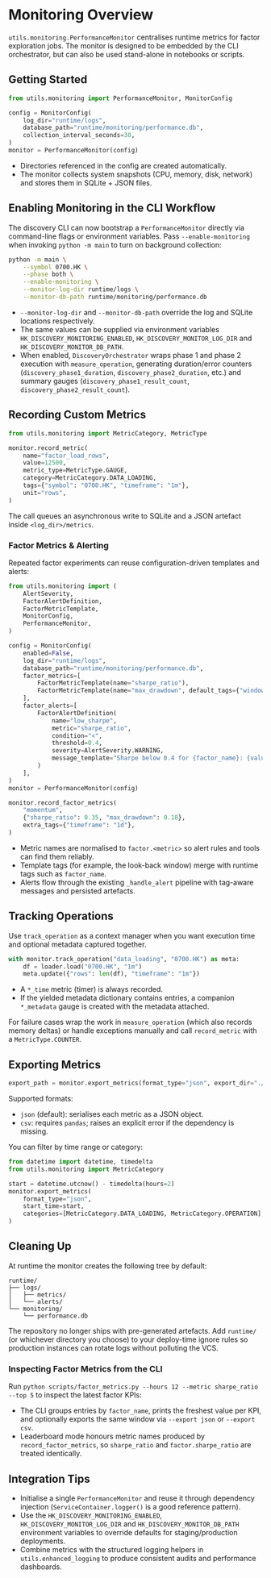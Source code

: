 # Monitoring Overview

`utils.monitoring.PerformanceMonitor` centralises runtime metrics for factor exploration jobs. The monitor is designed to be embedded by the CLI orchestrator, but can also be used stand-alone in notebooks or scripts.

## Getting Started

```python
from utils.monitoring import PerformanceMonitor, MonitorConfig

config = MonitorConfig(
    log_dir="runtime/logs",
    database_path="runtime/monitoring/performance.db",
    collection_interval_seconds=30,
)
monitor = PerformanceMonitor(config)
```

- Directories referenced in the config are created automatically.
- The monitor collects system snapshots (CPU, memory, disk, network) and stores them in SQLite + JSON files.

## Enabling Monitoring in the CLI Workflow

The discovery CLI can now bootstrap a `PerformanceMonitor` directly via command-line flags or environment variables. Pass `--enable-monitoring` when invoking `python -m main` to turn on background collection:

```bash
python -m main \
    --symbol 0700.HK \
    --phase both \
    --enable-monitoring \
    --monitor-log-dir runtime/logs \
    --monitor-db-path runtime/monitoring/performance.db
```

- `--monitor-log-dir` and `--monitor-db-path` override the log and SQLite locations respectively.
- The same values can be supplied via environment variables `HK_DISCOVERY_MONITORING_ENABLED`, `HK_DISCOVERY_MONITOR_LOG_DIR` and `HK_DISCOVERY_MONITOR_DB_PATH`.
- When enabled, `DiscoveryOrchestrator` wraps phase 1 and phase 2 execution with `measure_operation`, generating duration/error counters (`discovery_phase1_duration`, `discovery_phase2_duration`, etc.) and summary gauges (`discovery_phase1_result_count`, `discovery_phase2_result_count`).

## Recording Custom Metrics

```python
from utils.monitoring import MetricCategory, MetricType

monitor.record_metric(
    name="factor_load_rows",
    value=12500,
    metric_type=MetricType.GAUGE,
    category=MetricCategory.DATA_LOADING,
    tags={"symbol": "0700.HK", "timeframe": "1m"},
    unit="rows",
)
```

The call queues an asynchronous write to SQLite and a JSON artefact inside `<log_dir>/metrics`.

### Factor Metrics & Alerting

Repeated factor experiments can reuse configuration-driven templates and alerts:

```python
from utils.monitoring import (
    AlertSeverity,
    FactorAlertDefinition,
    FactorMetricTemplate,
    MonitorConfig,
    PerformanceMonitor,
)

config = MonitorConfig(
    enabled=False,
    log_dir="runtime/logs",
    database_path="runtime/monitoring/performance.db",
    factor_metrics=[
        FactorMetricTemplate(name="sharpe_ratio"),
        FactorMetricTemplate(name="max_drawdown", default_tags={"window": "252d"}),
    ],
    factor_alerts=[
        FactorAlertDefinition(
            name="low_sharpe",
            metric="sharpe_ratio",
            condition="<",
            threshold=0.4,
            severity=AlertSeverity.WARNING,
            message_template="Sharpe below 0.4 for {factor_name}: {value:.2f}",
        )
    ],
)
monitor = PerformanceMonitor(config)

monitor.record_factor_metrics(
    "momentum",
    {"sharpe_ratio": 0.35, "max_drawdown": 0.18},
    extra_tags={"timeframe": "1d"},
)
```

- Metric names are normalised to `factor.<metric>` so alert rules and tools can find them reliably.
- Template tags (for example, the look-back window) merge with runtime tags such as `factor_name`.
- Alerts flow through the existing `_handle_alert` pipeline with tag-aware messages and persisted artefacts.

## Tracking Operations

Use `track_operation` as a context manager when you want execution time and optional metadata captured together.

```python
with monitor.track_operation("data_loading", "0700.HK") as meta:
    df = loader.load("0700.HK", "1m")
    meta.update({"rows": len(df), "timeframe": "1m"})
```

- A `*_time` metric (timer) is always recorded.
- If the yielded metadata dictionary contains entries, a companion `*_metadata` gauge is created with the metadata attached.

For failure cases wrap the work in `measure_operation` (which also records memory deltas) or handle exceptions manually and call `record_metric` with a `MetricType.COUNTER`.

## Exporting Metrics

```python
export_path = monitor.export_metrics(format_type="json", export_dir="./exports")
```

Supported formats:
- `json` (default): serialises each metric as a JSON object.
- `csv`: requires `pandas`; raises an explicit error if the dependency is missing.

You can filter by time range or category:

```python
from datetime import datetime, timedelta
from utils.monitoring import MetricCategory

start = datetime.utcnow() - timedelta(hours=2)
monitor.export_metrics(
    format_type="json",
    start_time=start,
    categories=[MetricCategory.DATA_LOADING, MetricCategory.OPERATION],
)
```

## Cleaning Up

At runtime the monitor creates the following tree by default:

```
runtime/
├── logs/
│   ├── metrics/
│   └── alerts/
└── monitoring/
    └── performance.db
```

The repository no longer ships with pre-generated artefacts. Add `runtime/` (or whichever directory you choose) to your deploy-time ignore rules so production instances can rotate logs without polluting the VCS.

### Inspecting Factor Metrics from the CLI

Run `python scripts/factor_metrics.py --hours 12 --metric sharpe_ratio --top 5` to inspect the latest
factor KPIs:

- The CLI groups entries by `factor_name`, prints the freshest value per KPI, and optionally exports the
  same window via `--export json` or `--export csv`.
- Leaderboard mode honours metric names produced by `record_factor_metrics`, so `sharpe_ratio`
  and `factor.sharpe_ratio` are treated identically.

## Integration Tips

- Initialise a single `PerformanceMonitor` and reuse it through dependency injection (`ServiceContainer.logger()` is a good reference pattern).
- Use the `HK_DISCOVERY_MONITORING_ENABLED`, `HK_DISCOVERY_MONITOR_LOG_DIR` and `HK_DISCOVERY_MONITOR_DB_PATH` environment variables to override defaults for staging/production deployments.
- Combine metrics with the structured logging helpers in `utils.enhanced_logging` to produce consistent audits and performance dashboards.
